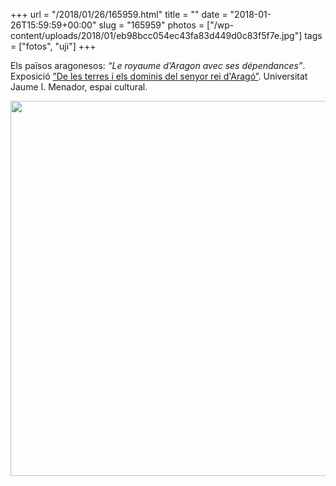 +++
url = "/2018/01/26/165959.html"
title = ""
date = "2018-01-26T15:59:59+00:00"
slug = "165959"
photos = ["/wp-content/uploads/2018/01/eb98bcc054ec43fa83d449d0c83f5f7e.jpg"]
tags = ["fotos", "uji"]
+++

Els països aragonesos: *“Le royaume d’Aragon avec ses dépendances”*. Exposició [”De les terres i els dominis del senyor rei d'Aragó”](http://www.uji.es/com/agenda/2017/12/21/exposicio-mapes/). Universitat Jaume I. Menador, espai cultural.

<img src="/wp-content/uploads/2018/01/eb98bcc054ec43fa83d449d0c83f5f7e.jpg" width="600" height="600" />
